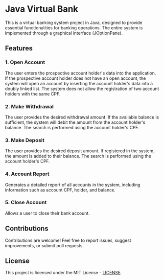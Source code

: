 # Java Virtual Bank

This is a virtual banking system project in Java, designed to provide essential functionalities for banking operations. The entire system is implemented through a graphical interface (JOptionPane).

## Features

### 1. Open Account
The user enters the prospective account holder's data into the application. If the prospective account holder does not have an open account, the system will open an account by inserting the account holder's data into a doubly linked list. The system does not allow the registration of two account holders with the same CPF.

### 2. Make Withdrawal
The user provides the desired withdrawal amount. If the available balance is sufficient, the system will debit the amount from the account holder's balance. The search is performed using the account holder's CPF.

### 3. Make Deposit
The user provides the desired deposit amount. If registered in the system, the amount is added to their balance. The search is performed using the account holder's CPF.

### 4. Account Report
Generates a detailed report of all accounts in the system, including information such as account CPF, holder, and balance.

### 5. Close Account
Allows a user to close their bank account.

## Contributions
Contributions are welcome! Feel free to report issues, suggest improvements, or submit pull requests.

## License

This project is licensed under the MIT License - [LICENSE](https://github.com/GuilhermeLotaif01/JavaVirtualBank/blob/main/LICENSE).
